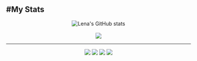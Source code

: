 #My Stats
--
<div align="center">
    <img src="https://github-readme-stats.vercel.app/api?username=Lenam0n&show_icons=true&theme=material-palenight" alt="Lena's GitHub stats">
</div>
<br/>
<div align="center">
<img src="https://github-readme-stats.vercel.app/api/top-langs/?username=Lenam0n&langs_count=8&theme=material-palenight&hide=Shaderlab,HLSL,HTML,CSS">
</div>
<div>
  <hr/>
</div>


<div align="center">
    <a href="https://github.com/Lenam0n/Robofriends"><img src="https://github-readme-stats.vercel.app/api/pin/?username=Lenam0n&repo=Robofriends&theme=material-palenight"></a>
    <a href="https://github.com/Lenam0n/Quiz-Lenam0n.github.io"><img src="https://github-readme-stats.vercel.app/api/pin/?username=Lenam0n&repo=Quiz-Lenam0n.github.io&theme=material-palenight"></a>
    <a href="https://github.com/Lenam0n/Arduino_TmpSensor_send"><img src="https://github-readme-stats.vercel.app/api/pin/?username=Lenam0n&repo=Arduino_TmpSensor_send&theme=material-palenight"></a>
    <a href="https://github.com/Lenam0n/Arduino_TmpSensor_receive"><img src="https://github-readme-stats.vercel.app/api/pin/?username=Lenam0n&repo=Arduino_TmpSensor_receive&theme=material-palenight"></a>
</div>




